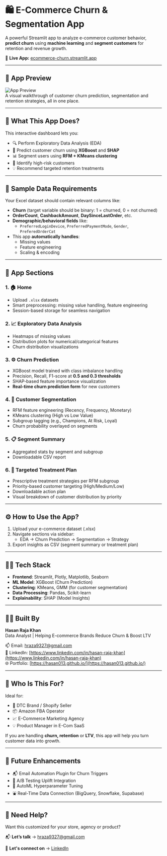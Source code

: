 # 🛍️ E-Commerce Churn & Segmentation App

A powerful Streamlit app to analyze e-commerce customer behavior, **predict churn** using **machine learning** and **segment customers** for retention and revenue growth.

🔗 **Live App:** [ecommerce-churn.streamlit.app](https://ecommerce-churn.streamlit.app)

---

## 📸 App Preview  
![App Preview](./preview.png)  
A visual walkthrough of customer churn prediction, segmentation and retention strategies, all in one place.

---

## 🎯 What This App Does?

This interactive dashboard lets you:

- 🔍 Perform Exploratory Data Analysis (EDA)
- 🤖 Predict customer churn using **XGBoost** and **SHAP**
- 📊 Segment users using **RFM + KMeans clustering**
- 🎯 Identify high-risk customers
- 💡 Recommend targeted retention treatments

---

## 📁 Sample Data Requirements

Your Excel dataset should contain relevant columns like:

- **Churn** (target variable should be binary: 1 = churned, 0 = not churned)
- **OrderCount**, **CashbackAmount**, **DaySinceLastOrder**, etc.
- **Demographic/behavioral fields** like:
  - `PreferredLoginDevice`, `PreferredPaymentMode`, `Gender`, `PreferedOrderCat`
- This app **automatically handles**:
  - Missing values  
  - Feature engineering  
  - Scaling & encoding

---

## 🚀 App Sections

### 1. 🏠 Home
- Upload `.xlsx` datasets
- Smart preprocessing: missing value handling, feature engineering
- Session-based storage for seamless navigation

### 2. 📈 Exploratory Data Analysis
- Heatmaps of missing values  
- Distribution plots for numerical/categorical features  
- Churn distribution visualizations

### 3. ⚙️ Churn Prediction
- XGBoost model trained with class imbalance handling  
- Precision, Recall, F1-score at **0.5 and 0.3 thresholds**  
- SHAP-based feature importance visualization  
- **Real-time churn prediction form** for new customers

### 4. 🧩 Customer Segmentation
- RFM feature engineering (Recency, Frequency, Monetary)  
- KMeans clustering (High vs Low Value)  
- Subgroup tagging (e.g., Champions, At Risk, Loyal)  
- Churn probability overlayed on segments

### 5. 📋 Segment Summary
- Aggregated stats by segment and subgroup  
- Downloadable CSV report

### 6. 🎯 Targeted Treatment Plan
- Prescriptive treatment strategies per RFM subgroup  
- Priority-based customer targeting (High/Medium/Low)  
- Downloadable action plan  
- Visual breakdown of customer distribution by priority

---

## ⚙️ How to Use the App?

1. Upload your e-commerce dataset (.xlsx)
2. Navigate sections via sidebar:
   - EDA → Churn Prediction → Segmentation → Strategy
3. Export insights as CSV (segment summary or treatment plan)

---

## 🧑‍💻 Tech Stack

- **Frontend**: Streamlit, Plotly, Matplotlib, Seaborn
- **ML Model**: XGBoost (Churn Prediction)
- **Clustering**: KMeans, GMM (for customer segmentation)
- **Data Processing**: Pandas, Scikit-learn
- **Explainability**: SHAP (Model Insights)

---

## 👨‍💼 Built By

**Hasan Raja Khan**  
Data Analyst | Helping E-commerce Brands Reduce Churn & Boost LTV

📫 Email: [hraza9327@gmail.com](mailto:hraza9327@gmail.com)  
🔗 LinkedIn: [https://www.linkedin.com/in/hasan-raja-khan](https://www.linkedin.com/in/hasan-raja-khan)  
🌐 Portfolio: [https://hasan013.github.io/](https://hasan013.github.io/)  

---

## 🤝 Who Is This For?

Ideal for:

- 🛒 DTC Brand / Shopify Seller  
- 📦 Amazon FBA Operator  
- 📈 E-Commerce Marketing Agency  
- 💡 Product Manager in E-Com SaaS

If you are handling **churn, retention** or **LTV**, this app will help you turn customer data into growth.

---

## 🔮 Future Enhancements

- 📬 Email Automation Plugin for Churn Triggers  
- 🧪 A/B Testing Uplift Integration  
- 🧠 AutoML Hyperparameter Tuning  
- ⛲ Real-Time Data Connection (BigQuery, Snowflake, Supabase)

---

## 🧠 Need Help?

Want this customized for your store, agency or product?  

📬 **Let’s talk** → [hraza9327@gmail.com](mailto:hraza9327@gmail.com) 

🔗 **Let's connect on** → [LinkedIn](https://www.linkedin.com/in/hasan-raja-khan)
